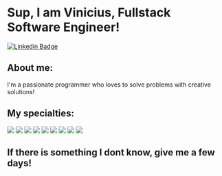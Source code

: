 # Sup, I am Vinicius, Fullstack Software Engineer!

[![Linkedin Badge](https://img.shields.io/badge/-LinkedIn-blue?style=flat-square&logo=Linkedin&logoColor=white&link=https://www.linkedin.com/in/vinicius-schvepper-39711b247/)](https://www.linkedin.com/in/vinicius-schvepper-39711b247/)

## About me:

I'm a passionate programmer who loves to solve problems with creative solutions!

## My specialties:

<img src="https://img.shields.io/badge/Python-black?style=for-the-badge&logo=python&logoColor=yellow"> <img src="https://img.shields.io/badge/javascript-black?style=for-the-badge&logo=javascript&logoColor=yellow"> <img src="https://img.shields.io/badge/typescript-black?style=for-the-badge&logo=typescript&logoColor=blue"> <img src="https://img.shields.io/badge/nodeJS-black?style=for-the-badge&logo=node.js&logoColor=green"> <img src="https://img.shields.io/badge/nestjs-black?style=for-the-badge&logo=nestjs&logoColor=red"> <img src="https://img.shields.io/badge/Jest-black?style=for-the-badge&logo=jest&logoColor=red"> <img src="https://img.shields.io/badge/MySQL-005C84?style=for-the-badge&logo=mysql&logoColor=white"> <img src="https://img.shields.io/badge/PostgreSQL-316192?style=for-the-badge&logo=postgresql&logoColor=white"> <img src="https://img.shields.io/badge/Mongo-white?style=for-the-badge&logo=mongodb&logoColor=green">

## If there is something I dont know, give me a few days!
